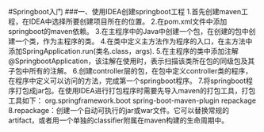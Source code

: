 #Springboot入门
###一、使用IDEA创建springboot工程
	1.首先创建maven工程，在IDEA中选择所要创建项目所在的位置。
	2.在pom.xml文件中添加springboot的maven依赖。
	3.在主程序中的Java中创建一个包，在创建的包中创建一个类，作为主程序的类。
	4.在类中定义主方法作为程序的入口，在主方法中添加SpringApplication.run(类名.class，args).
	5.在主程序的类中添加注解@SpringbootApplication，该注解在使用时，表示扫描该类所在包的同级包及其子包中所有的注解。
	6.创建controller层的包，在包中定义controller类的程序，在程序中定义可以访问的方法，完成第一个springboot程序。
	7.将springboot程序打包成jar包。在使用IDEA进行打包程序时需要先导入maven的打包工具，打包工具如下：
	    <build>
        <plugins>
            <plugin>
                <groupId>org.springframework.boot</groupId>
                <artifactId>spring-boot-maven-plugin</artifactId>
                <executions>
                    <execution>
                        <goals>
                            <goal>repackage</goal>
                        </goals>
                    </execution>
                </executions>
            </plugin>
        </plugins>
    </build>
	8.repackage：创建一个自动可执行的jar或war文件。它可以替换常规的artifact，或者用一个单独的classifier附属在maven构建的生命周期中。
